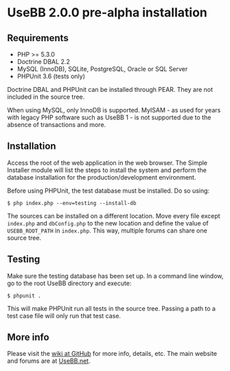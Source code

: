 # UseBB 2.0.0 pre-alpha installation

## Requirements

* PHP >= 5.3.0
* Doctrine DBAL 2.2
* MySQL (InnoDB), SQLite, PostgreSQL, Oracle or SQL Server
* PHPUnit 3.6 (tests only)

Doctrine DBAL and PHPUnit can be installed through PEAR. They are not 
included in the source tree.

When using MySQL, only InnoDB is supported. MyISAM - as used for years with
legacy PHP software such as UseBB 1 - is not supported due to the absence
of transactions and more.

## Installation

Access the root of the web application in the web browser. The Simple Installer
module will list the steps to install the system and perform the database
installation for the production/development environment.

Before using PHPUnit, the test database must be installed. Do so using:

	$ php index.php --env=testing --install-db

The sources can be installed on a different location. Move every file except
`index.php` and `dbConfig.php` to the new location and define the value of
`USEBB_ROOT_PATH` in `index.php`. This way, multiple forums can share one
source tree.

## Testing

Make sure the testing database has been set up. In a command line window,
go to the root UseBB directory and execute:

	$ phpunit .

This will make PHPUnit run all tests in the source tree. Passing a path to a 
test case file will only run that test case.

## More info

Please visit the [wiki at GitHub](https://github.com/usebb/UseBB/wiki) for more info, 
details, etc. The main website and forums are at [UseBB.net](http://www.usebb.net/).
